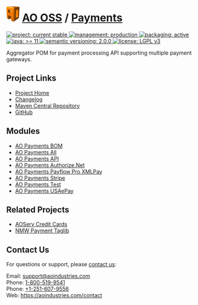 # [<img src="ao-logo.png" alt="AO Logo" width="35" height="40">](https://github.com/aoindustries) [AO OSS](https://github.com/aoindustries/ao-oss) / [Payments](https://github.com/aoindustries/ao-payments)
<p>
	<a href="https://aoindustries.com/life-cycle#project-current-stable">
		<img src="https://oss.aoapps.com/ao-badges/project-current-stable.svg" alt="project: current stable" />
	</a>
	<a href="https://aoindustries.com/life-cycle#management-production">
		<img src="https://oss.aoapps.com/ao-badges/management-production.svg" alt="management: production" />
	</a>
	<a href="https://aoindustries.com/life-cycle#packaging-active">
		<img src="https://oss.aoapps.com/ao-badges/packaging-active.svg" alt="packaging: active" />
	</a>
	<br />
	<a href="https://docs.oracle.com/en/java/javase/11/docs/api/">
		<img src="https://oss.aoapps.com/ao-badges/java-11.svg" alt="java: &gt;= 11" />
	</a>
	<a href="http://semver.org/spec/v2.0.0.html">
		<img src="https://oss.aoapps.com/ao-badges/semver-2.0.0.svg" alt="semantic versioning: 2.0.0" />
	</a>
	<a href="https://www.gnu.org/licenses/lgpl-3.0">
		<img src="https://oss.aoapps.com/ao-badges/license-lgpl-3.0.svg" alt="license: LGPL v3" />
	</a>
</p>

Aggregator POM for payment processing API supporting multiple payment gateways.

## Project Links
* [Project Home](https://oss.aoapps.com/payments/)
* [Changelog](https://oss.aoapps.com/payments/changelog)
* [Maven Central Repository](https://search.maven.org/artifact/com.aoapps/ao-payments)
* [GitHub](https://github.com/aoindustries/ao-payments)

## Modules
* [AO Payments BOM](https://github.com/aoindustries/ao-payments-bom)
* [AO Payments All](https://github.com/aoindustries/ao-payments-all)
* [AO Payments API](https://github.com/aoindustries/ao-payments-api)
* [AO Payments Authorize.Net](https://github.com/aoindustries/ao-payments-authorizeNet)
* [AO Payments Payflow Pro XMLPay](https://github.com/aoindustries/ao-payments-payflowPro)
* [AO Payments Stripe](https://github.com/aoindustries/ao-payments-stripe)
* [AO Payments Test](https://github.com/aoindustries/ao-payments-test)
* [AO Payments USAePay](https://github.com/aoindustries/ao-payments-usaepay)

## Related Projects
* [AOServ Credit Cards](https://github.com/aoindustries/aoserv-credit-cards)
* [NMW Payment Taglib](https://github.com/newmediaworks/nmw-payment-taglib)

## Contact Us
For questions or support, please [contact us](https://aoindustries.com/contact):

Email: [support@aoindustries.com](mailto:support@aoindustries.com)  
Phone: [1-800-519-9541](tel:1-800-519-9541)  
Phone: [+1-251-607-9556](tel:+1-251-607-9556)  
Web: https://aoindustries.com/contact
